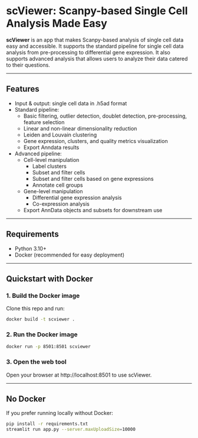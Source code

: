# scViewer: Scanpy-based Single Cell Analysis Made Easy

**scViewer** is an app that makes Scanpy-based analysis of single cell data easy and accessible. It supports the standard pipeline for single cell data analysis from pre-processing to differential gene expression. It also supports advanced analysis that allows users to analyze their data catered to their questions.

---

## Features

- Input & output: single cell data in .h5ad format
- Standard pipeline:
  - Basic filtering, outlier detection, doublet detection, pre-processing, feature selection
  - Linear and non-linear dimensionality reduction
  - Leiden and Louvain clustering
  - Gene expression, clusters, and quality metrics visualization
  - Export Anndata results
- Advanced pipeline:
  - Cell-level manipulation
    - Label clusters
    - Subset and filter cells
    - Subset and filter cells based on gene expressions
    - Annotate cell groups
  - Gene-level manipulation
    - Differential gene expression analysis
    - Co-expression analysis
  - Export AnnData objects and subsets for downstream use

---

## Requirements

- Python 3.10+  
- Docker (recommended for easy deployment)  

---

## Quickstart with Docker

### 1. Build the Docker image

Clone this repo and run:

```bash
docker build -t scviewer .
```

### 2. Run the Docker image
```bash
docker run -p 8501:8501 scviewer
```
### 3. Open the web tool
Open your browser at http://localhost:8501 to use scViewer.

---

## No Docker
If you prefer running locally without Docker:
``` bash
pip install -r requirements.txt
streamlit run app.py --server.maxUploadSize=10000
```






















